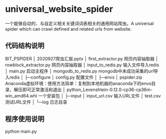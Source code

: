 # universal_website_spider
一个能够自动的、与自定义相关关键词词表相关的通用网站爬虫。A universal spider which can crawl defined  and related urls from website.

## 代码结构说明
BIT_PSPIDER
│  2020927爬虫汇报.pptx
│  first_extractor.py 网页内容抽取器
│  rowblock_extractor.py 网页内容抽取器
│  input_to_redis.py 输入文件导入redis
│  main.py 启动主程序
│  mongodb_to_redis.py mongodb中未成功采集的url导入redis
│
├─configure
│      config.py 配置文件
│
├─envs
│      pspider.zip Anaconda虚拟环境：使用方法简单：复制到本地机器的anaconda下的envs目录，解压即可正常激活和退出
│      python_Levenshtein-0.12.0-cp36-cp36m-win_amd64.whl 一个安装包
│
├─input
│      input_url.csv 输入URL文件
│      test.csv 测试URL文件
│
└─log 日志目录


## 程序使用说明
python main.py
